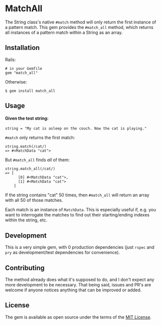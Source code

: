 # MatchAll

The String class's native `#match` method will only return the first instance of a
pattern match. This gem provides the `#match_all` method, which returns all instances
of a pattern match within a String as an array.

## Installation

Rails:
```
# in your Gemfile
gem "match_all"
```

Otherwise:
```
$ gem install match_all
```

## Usage

#### Given the test string:
```
string = "My cat is asleep on the couch. Now the cat is playing."
```

`#match` only returns the first match:

```
string.match(/cat/)
=> #<MatchData "cat">
```

But `#match_all` finds _all_ of them:

```
string.match_all(/cat/)
=> [
      [0] #<MatchData "cat">,
      [1] #<MatchData "cat">
    ]
```

If the string contains "cat" 50 times, then `#match_all` will return an array with
all 50 of those matches.

Each match is an instance of `MatchData`. This is especially useful if, e.g. you want
to interrogate the matches to find out their starting/ending indexes within the
string, etc.

## Development

This is a very simple gem, with 0 production dependencies (just `rspec` and `pry` as
development/test dependencies for convenience).

## Contributing

The method already does what it's supposed to do, and I don't expect any more
development to be necessary. That being said, issues and PR's are welcome if
anyone notices anything that can be improved or added.

## License

The gem is available as open source under the terms of the [MIT License](https://opensource.org/licenses/MIT).